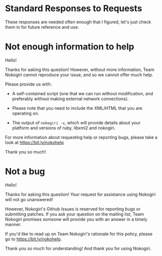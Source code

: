 # Standard Responses to Requests

These responses are needed often enough that I figured, let's just
check them in for future reference and use.


# Not enough information to help

Hello!

Thanks for asking this question! However, without more information,
Team Nokogiri cannot reproduce your issue, and so we cannot offer much
help.

Please provide us with:

* A self-contained script (one that we can run without modification,
  and preferably without making external network connections).

* Please note that you need to include the XML/HTML that you are
  operating on.

* The output of `nokogiri -v`, which will provide details about your
  platform and versions of ruby, libxml2 and nokogiri.

For more information about requesting help or reporting bugs, please
take a look at https://bit.ly/nokohelp

Thank you so much!


# Not a bug

Hello!

Thanks for asking this question! Your request for assistance using
Nokogiri will not go unanswered!

However, Nokogiri's Github Issues is reserved for reporting bugs or
submitting patches. If you ask your question on the mailing list, Team
Nokogiri promises someone will provide you with an answer in a timely
manner.

If you'd like to read up on Team Nokogiri's rationale for this policy,
please go to https://bit.ly/nokohelp.

Thank you so much for understanding! And thank you for using Nokogiri.
